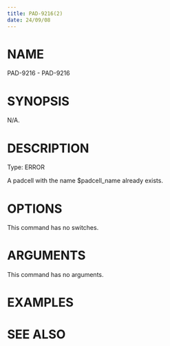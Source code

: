 ```yaml
---
title: PAD-9216(2)
date: 24/09/08
---
```


# NAME

PAD-9216 - PAD-9216

# SYNOPSIS

N/A.

# DESCRIPTION

Type: ERROR

A padcell with the name $padcell_name already exists.

# OPTIONS

This command has no switches.

# ARGUMENTS

This command has no arguments.

# EXAMPLES

# SEE ALSO
